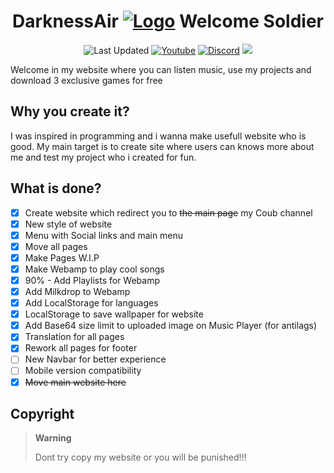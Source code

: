 <div align="center">

# DarknessAir [![Logo](https://cdn.discordapp.com/attachments/763842296697061377/961243254840516688/b3a5359531eff2ede4a19f224cf3540fada9ad3b_full-removebg-preview.png)](https://blackuspl.github.io/DarknessAir)  Welcome Soldier

![Last Updated](https://img.shields.io/github/last-commit/BlackusPL/DarknessAir?logo=visualstudiocode)
[![Youtube](https://img.shields.io/youtube/channel/views/UCIDoGSUVBBE9kfXawsvJyQA?label=Youtube%20Views&style=social)](https://www.youtube.com/c/BlackusPL)
[![Discord](https://discord.com/api/guilds/762615939723690016/widget.png?style=shield)](https://discord.com/invite/4P8cAWqkqY)
[![](https://img.shields.io/badge/Status-Online-green?logo=github)](https://BlackusPL.github.io/DarknessAir)
</div>

Welcome in my website where you can listen music, use my projects and download 3 exclusive games for free

## Why you create it?

I was inspired in programming and i wanna make usefull website who is good.
My main target is to create site where users can knows more about me and test my project who i created for fun.

## What is done?

- [x] Create website which redirect you to ~~the main page~~ my Coub channel
- [x] New style of website
- [x] Menu with Social links and main menu
- [x] Move all pages 
- [x] Make Pages W.I.P
- [x] Make Webamp to play cool songs
- [x] 90% - Add Playlists for Webamp
- [x] Add Milkdrop to Webamp
- [x] Add LocalStorage for languages
- [x] LocalStorage to save wallpaper for website
- [x] Add Base64 size limit to uploaded image on Music Player (for antilags)
- [x] Translation for all pages
- [x] Rework all pages for footer
- [ ] New Navbar for better experience
- [ ] Mobile version compatibility
- [x] ~~Move main website here~~

## Copyright

> **Warning**
> 
> Dont try copy my website or you will be punished!!!
